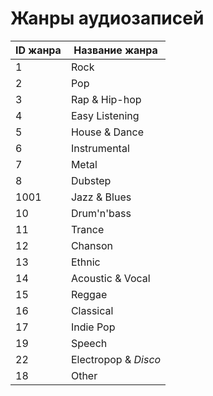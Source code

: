 # Жанры аудиозаписей

| ID жанра | Название жанра |
|----------|----------|
|1|Rock|
|2|Pop|
|3|Rap & Hip-hop|
|4|Easy Listening|
|5|House & Dance|
|6|Instrumental|
|7|Metal|
|8|Dubstep|
|1001|Jazz & Blues|
|10|Drum'n'bass|
|11|Trance|
|12|Chanson|
|13|Ethnic|
|14|Acoustic & Vocal|
|15|Reggae|
|16|Classical|
|17|Indie Pop|
|19|Speech|
|22|Electropop & *Disco*|
|18|Other|
